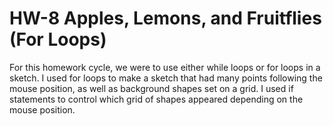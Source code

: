 # HW-8 Apples, Lemons, and Fruitflies (For Loops)

For this homework cycle, we were to use either while loops or for loops in a sketch. I used for loops to make a sketch that had many points following the mouse position, as well as background shapes set on a grid. I used if statements to control which grid of shapes appeared depending on the mouse position. 
